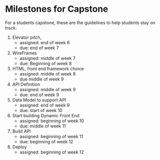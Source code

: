 # Milestones for Capstone

For a students capstone, these are the guidelines to help students stay on track.

1. Elevator pitch,
   - assigned: end of week 6
   - due: end of week 7
2. WireFrames
   - assigned: middle of week 7
   - due: Beginning of week 8
3. HTML, front end framework choice
   - assigned: middle of week 8
   - due middle of week 9
4. API Definition
   - assigned: middle of week 9
   - due: end of week 9
5. Data Model to support API
   - assigned: end of week 9
   - due: start of week 10
6. Start building Dynamic Front End
   - assigned: beginning of week 10
   - due: middle of week 11
7. Build API
   - assigned: beginning of week 11
   - due: beginning of week 12
8. Deploy
   - assigned: beginning of week 12
